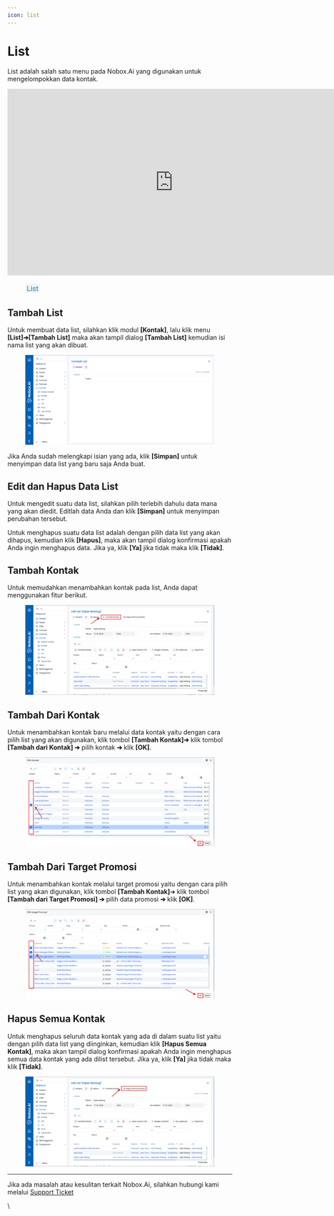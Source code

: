 ```yaml
---
icon: list
---
```


# <i class="fa-regular fa-list"></i> List

List adalah salah satu menu pada Nobox.Ai yang digunakan untuk mengelompokkan data kontak.


<iframe width="742" height="418" src="https://www.youtube.com/embed/OfOOjWDD_1c" title="Pengenalan Tampilan NoBox" frameborder="0" allow="accelerometer; autoplay; clipboard-write; encrypted-media; gyroscope; picture-in-picture; web-share" referrerpolicy="strict-origin-when-cross-origin" allowfullscreen></iframe>


<figure><img src="../../.gitbook/assets/List.png" alt=""><figcaption></figcaption></figure>

## **Tambah List**

Untuk membuat data list, silahkan klik modul **\[Kontak]**, lalu klik menu **\[List]➔\[Tambah List]** maka akan tampil dialog **\[Tambah List]** kemudian isi nama list yang akan dibuat.

<figure><img src="../../.gitbook/assets/Tambah List.png" alt=""><figcaption></figcaption></figure>

Jika Anda sudah melengkapi isian yang ada, klik **\[Simpan]** untuk menyimpan data list yang baru saja Anda buat.

## **Edit dan Hapus Data List**

Untuk mengedit suatu data list, silahkan pilih terlebih dahulu data mana yang akan diedit. Editlah data Anda dan klik **\[Simpan]** untuk menyimpan perubahan tersebut.

Untuk menghapus suatu data list adalah dengan pilih data list yang akan dihapus, kemudian klik **\[Hapus]**, maka akan tampil dialog konfirmasi apakah Anda ingin menghapus data. Jika ya, klik **\[Ya]** jika tidak maka klik **\[Tidak]**.

## **Tambah Kontak**

Untuk memudahkan menambahkan kontak pada list, Anda dapat menggunakan fitur berikut.

<figure><img src="../../.gitbook/assets/List Tambah Kontak.png" alt=""><figcaption></figcaption></figure>

## **Tambah Dari Kontak**

Untuk menambahkan kontak baru melalui data kontak yaitu dengan cara pilih list yang akan digunakan, klik tombol **\[Tambah Kontak]➔** klik tombol **\[Tambah dari Kontak] ➔** pilih kontak **➔** klik **\[OK]**.

<figure><img src="../../.gitbook/assets/tambah dari kontak.png" alt=""><figcaption></figcaption></figure>

## **Tambah Dari Target Promosi**

Untuk menambahkan kontak melalui target promosi yaitu dengan cara pilih list yang akan digunakan, klik tombol **\[Tambah Kontak]**➔ klik tombol **\[Tambah dari Target Promosi] ➔** pilih data promosi **➔** klik **\[OK]**.

<figure><img src="../../.gitbook/assets/tambah dari target promosi.png" alt=""><figcaption></figcaption></figure>

## **Hapus Semua Kontak**

Untuk menghapus seluruh data kontak yang ada di dalam suatu list yaitu dengan pilih data list yang diinginkan, kemudian klik **\[Hapus Semua Kontak]**, maka akan tampil dialog konfirmasi apakah Anda ingin menghapus semua data kontak yang ada dilist tersebut. Jika ya, klik **\[Ya]** jika tidak maka klik **\[Tidak]**.

<figure><img src="../../.gitbook/assets/List Hapus Kontak.png" alt=""><figcaption></figcaption></figure>

***

Jika ada masalah atau kesulitan terkait Nobox.Ai, silahkan hubungi kami melalui [Support Ticket](https://crm.nobox.ai/clients/tickets)

\
